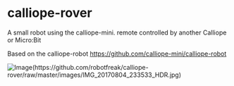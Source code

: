 # calliope-rover

A small robot using the calliope-mini. remote controlled by another Calliope or Micro:Bit

Based on the calliope-robot https://github.com/calliope-mini/calliope-robot

![Image(https://github.com/robotfreak/calliope-rover/raw/master/images/IMG_20170804_233533_HDR.jpg)](https://github.com/robotfreak/calliope-rover/raw/master/images/IMG_20170804_233533_HDR.jpg)
